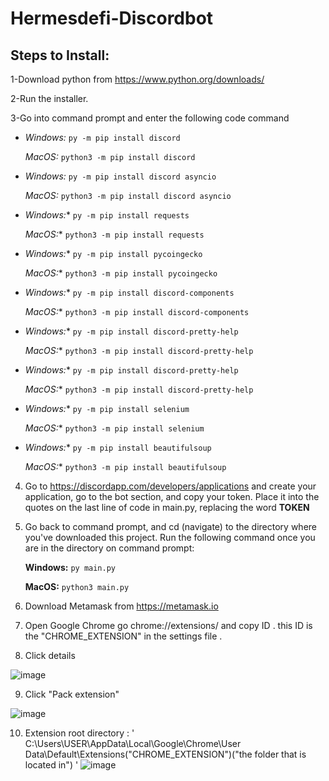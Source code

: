 # Hermesdefi-Discordbot

## Steps to Install:

1-Download python from https://www.python.org/downloads/

2-Run the installer.

3-Go into command prompt and enter the following code command

* *Windows:* ```py -m pip install discord```
 
  *MacOS:* ```python3 -m pip install discord```

* *Windows:* `py -m pip install discord asyncio`

   *MacOS:* `python3 -m pip install discord asyncio`

* *Windows:** `py -m pip install requests`
 
  *MacOS:** `python3 -m pip install requests`

* *Windows:** `py -m pip install pycoingecko`
 
  *MacOS:** `python3 -m pip install pycoingecko`
  
* *Windows:** `py -m pip install discord-components`

  *MacOS:** `python3 -m pip install discord-components`

* *Windows:** `py -m pip install discord-pretty-help`

  *MacOS:** `python3 -m pip install discord-pretty-help`

* *Windows:** `py -m pip install discord-pretty-help`

  *MacOS:** `python3 -m pip install discord-pretty-help`

* *Windows:** `py -m pip install selenium`
 
  *MacOS:** `python3 -m pip install selenium`
  
* *Windows:** `py -m pip install beautifulsoup`
 
  *MacOS:** `python3 -m pip install beautifulsoup`  
     
4. Go to https://discordapp.com/developers/applications and create your application, go to the bot section, and copy your token. Place it into the quotes on the last line of code in main.py, replacing the word **TOKEN**


5. Go back to command prompt, and cd (navigate) to the directory where you've downloaded this project. Run the following command once you are in the directory on command prompt:

      **Windows:** `py main.py`
      
      **MacOS:** `python3 main.py`

6. Download Metamask from https://metamask.io

7. Open Google Chrome go chrome://extensions/ and copy ID . this ID is the "CHROME_EXTENSION" in the settings file . 

8. Click details 

![image](https://user-images.githubusercontent.com/96955054/167255985-1fff34f3-b6dd-4776-a017-4fcdbd4c0ff6.png)

9. Click "Pack extension"

![image](https://user-images.githubusercontent.com/96955054/167256096-95622108-315c-48ae-832d-1815dd6d64b9.png)

10. Extension root directory : ' C:\Users\USER\AppData\Local\Google\Chrome\User Data\Default\Extensions\("CHROME_EXTENSION")\("the folder that is located in") '
![image](https://user-images.githubusercontent.com/96955054/167256152-f0947b37-0f4e-4b4c-b582-943140085f93.png)

